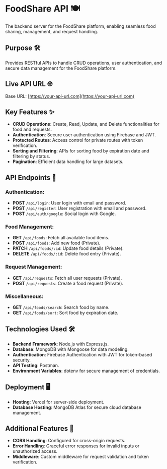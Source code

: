 # FoodShare API 🍽️  
The backend server for the FoodShare platform, enabling seamless food sharing, management, and request handling.  

## Purpose 🛠️  
Provides RESTful APIs to handle CRUD operations, user authentication, and secure data management for the FoodShare platform.  

## Live API URL 🌐  
Base URL: [https://your-api-url.com](https://your-api-url.com)  

## Key Features ✨  
- **CRUD Operations**: Create, Read, Update, and Delete functionalities for food and requests.  
- **Authentication**: Secure user authentication using Firebase and JWT.  
- **Protected Routes**: Access control for private routes with token verification.  
- **Sorting and Filtering**: APIs for sorting food by expiration date and filtering by status.  
- **Pagination**: Efficient data handling for large datasets.  

## API Endpoints 📖  
### Authentication:  
- **POST** `/api/login`: User login with email and password.  
- **POST** `/api/register`: User registration with email and password.  
- **POST** `/api/auth/google`: Social login with Google.  

### Food Management:  
- **GET** `/api/foods`: Fetch all available food items.  
- **POST** `/api/foods`: Add new food (Private).  
- **PATCH** `/api/foods/:id`: Update food details (Private).  
- **DELETE** `/api/foods/:id`: Delete food entry (Private).  

### Request Management:  
- **GET** `/api/requests`: Fetch all user requests (Private).  
- **POST** `/api/requests`: Create a food request (Private).  

### Miscellaneous:  
- **GET** `/api/foods/search`: Search food by name.  
- **GET** `/api/foods/sort`: Sort food by expiration date.  

## Technologies Used 🛠️  
- **Backend Framework**: Node.js with Express.js.  
- **Database**: MongoDB with Mongoose for data modeling.  
- **Authentication**: Firebase Authentication with JWT for token-based security.  
- **API Testing**: Postman.  
- **Environment Variables**: dotenv for secure management of credentials.  

## Deployment 🖥️  
- **Hosting**: Vercel for server-side deployment.  
- **Database Hosting**: MongoDB Atlas for secure cloud database management.  

## Additional Features 🚀  
- **CORS Handling**: Configured for cross-origin requests.  
- **Error Handling**: Graceful error responses for invalid inputs or unauthorized access.  
- **Middleware**: Custom middleware for request validation and token verification.  